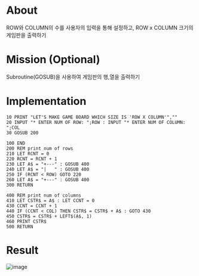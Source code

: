 # About
ROW와 COLUMN의 수를 사용자의 입력을 통해 설정하고, ROW x COLUMN 크기의 게임판을 출력하기
# Mission (Optional)
Subroutine(GOSUB)을 사용하여 게임판의 행,열을 출력하기
# Implementation
```
10 PRINT "LET'S MAKE GAME BOARD WHICH SIZE IS 'ROW X COLUMN'",""
20 INPUT "* ENTER NUM OF ROW: ";ROW : INPUT "* ENTER NUM OF COLUMN: ";COL
30 GOSUB 200

100 END
200 REM print num of rows
210 LET RCNT = 0
220 RCNT = RCNT + 1
230 LET A$ = "+---" : GOSUB 400
240 LET A$ = "|   " : GOSUB 400
250 IF (RCNT < ROW) GOTO 220
260 LET A$ = "+---" : GOSUB 400
300 RETURN

400 REM print num of columns
410 LET CSTR$ = A$ : LET CCNT = 0
430 CCNT = CCNT + 1
440 IF (CCNT < COL) THEN CSTR$ = CSTR$ + A$ : GOTO 430
450 CSTR$ = CSTR$ + LEFT$(A$, 1)
460 PRINT CSTR$
500 RETURN
```
# Result
![image](https://user-images.githubusercontent.com/36250213/111514506-27a60280-8795-11eb-9e2a-b282888ab544.png)
